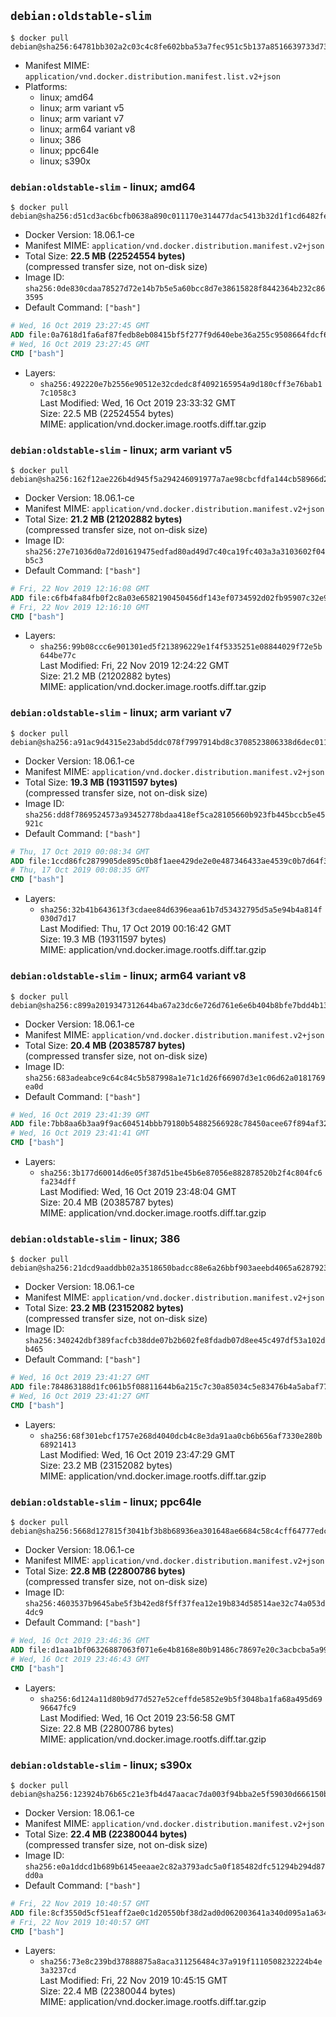## `debian:oldstable-slim`

```console
$ docker pull debian@sha256:64781bb302a2c03c4c8fe602bba53a7fec951c5b137a8516639733d736f7fb17
```

-	Manifest MIME: `application/vnd.docker.distribution.manifest.list.v2+json`
-	Platforms:
	-	linux; amd64
	-	linux; arm variant v5
	-	linux; arm variant v7
	-	linux; arm64 variant v8
	-	linux; 386
	-	linux; ppc64le
	-	linux; s390x

### `debian:oldstable-slim` - linux; amd64

```console
$ docker pull debian@sha256:d51cd3ac6bcfb0638a890c011170e314477dac5413b32d1f1cd6482fe890cb65
```

-	Docker Version: 18.06.1-ce
-	Manifest MIME: `application/vnd.docker.distribution.manifest.v2+json`
-	Total Size: **22.5 MB (22524554 bytes)**  
	(compressed transfer size, not on-disk size)
-	Image ID: `sha256:0de830cdaa78527d72e14b7b5e5a60bcc8d7e38615828f8442364b232c863595`
-	Default Command: `["bash"]`

```dockerfile
# Wed, 16 Oct 2019 23:27:45 GMT
ADD file:0a7618d1fa6af87fedb8eb08415bf5f277f9d640ebe36a255c9508664fdcf6fa in / 
# Wed, 16 Oct 2019 23:27:45 GMT
CMD ["bash"]
```

-	Layers:
	-	`sha256:492220e7b2556e90512e32cdedc8f4092165954a9d180cff3e76bab17c1058c3`  
		Last Modified: Wed, 16 Oct 2019 23:33:32 GMT  
		Size: 22.5 MB (22524554 bytes)  
		MIME: application/vnd.docker.image.rootfs.diff.tar.gzip

### `debian:oldstable-slim` - linux; arm variant v5

```console
$ docker pull debian@sha256:162f12ae226b4d945f5a294246091977a7ae98cbcfdfa144cb58966d23e0f431
```

-	Docker Version: 18.06.1-ce
-	Manifest MIME: `application/vnd.docker.distribution.manifest.v2+json`
-	Total Size: **21.2 MB (21202882 bytes)**  
	(compressed transfer size, not on-disk size)
-	Image ID: `sha256:27e71036d0a72d01619475edfad80ad49d7c40ca19fc403a3a3103602f04b5c3`
-	Default Command: `["bash"]`

```dockerfile
# Fri, 22 Nov 2019 12:16:08 GMT
ADD file:c6fb4fa84fb0f2c8a03e6582190450456df143ef0734592d02fb95907c32e9ac in / 
# Fri, 22 Nov 2019 12:16:10 GMT
CMD ["bash"]
```

-	Layers:
	-	`sha256:99b08ccc6e901301ed5f213896229e1f4f5335251e08844029f72e5b644be77c`  
		Last Modified: Fri, 22 Nov 2019 12:24:22 GMT  
		Size: 21.2 MB (21202882 bytes)  
		MIME: application/vnd.docker.image.rootfs.diff.tar.gzip

### `debian:oldstable-slim` - linux; arm variant v7

```console
$ docker pull debian@sha256:a91ac9d4315e23abd5ddc078f7997914bd8c3708523806338d6dec011e8e276f
```

-	Docker Version: 18.06.1-ce
-	Manifest MIME: `application/vnd.docker.distribution.manifest.v2+json`
-	Total Size: **19.3 MB (19311597 bytes)**  
	(compressed transfer size, not on-disk size)
-	Image ID: `sha256:dd8f7869524573a93452778bdaa418ef5ca28105660b923fb445bccb5e45921c`
-	Default Command: `["bash"]`

```dockerfile
# Thu, 17 Oct 2019 00:08:34 GMT
ADD file:1ccd86fc2879905de895c0b8f1aee429de2e0e487346433ae4539c0b7d64f3e8 in / 
# Thu, 17 Oct 2019 00:08:35 GMT
CMD ["bash"]
```

-	Layers:
	-	`sha256:32b41b643613f3cdaee84d6396eaa61b7d53432795d5a5e94b4a814f030d7d17`  
		Last Modified: Thu, 17 Oct 2019 00:16:42 GMT  
		Size: 19.3 MB (19311597 bytes)  
		MIME: application/vnd.docker.image.rootfs.diff.tar.gzip

### `debian:oldstable-slim` - linux; arm64 variant v8

```console
$ docker pull debian@sha256:c899a2019347312644ba67a23dc6e726d761e6e6b404b8bfe7bdd4b131320635
```

-	Docker Version: 18.06.1-ce
-	Manifest MIME: `application/vnd.docker.distribution.manifest.v2+json`
-	Total Size: **20.4 MB (20385787 bytes)**  
	(compressed transfer size, not on-disk size)
-	Image ID: `sha256:683adeabce9c64c84c5b587998a1e71c1d26f66907d3e1c06d62a0181769ea0d`
-	Default Command: `["bash"]`

```dockerfile
# Wed, 16 Oct 2019 23:41:39 GMT
ADD file:7bb8aa6b3aa9f9ac604514bbb79180b54882566928c78450acee67f894af32b1 in / 
# Wed, 16 Oct 2019 23:41:41 GMT
CMD ["bash"]
```

-	Layers:
	-	`sha256:3b177d60014d6e05f387d51be45b6e87056e882878520b2f4c804fc6fa234dff`  
		Last Modified: Wed, 16 Oct 2019 23:48:04 GMT  
		Size: 20.4 MB (20385787 bytes)  
		MIME: application/vnd.docker.image.rootfs.diff.tar.gzip

### `debian:oldstable-slim` - linux; 386

```console
$ docker pull debian@sha256:21dcd9aaddbb02a3518650badcc88e6a26bbf903aeebd4065a62879233116cd0
```

-	Docker Version: 18.06.1-ce
-	Manifest MIME: `application/vnd.docker.distribution.manifest.v2+json`
-	Total Size: **23.2 MB (23152082 bytes)**  
	(compressed transfer size, not on-disk size)
-	Image ID: `sha256:340242dbf389facfcb38dde07b2b602fe8fdadb07d8ee45c497df53a102db465`
-	Default Command: `["bash"]`

```dockerfile
# Wed, 16 Oct 2019 23:41:27 GMT
ADD file:784863188d1fc061b5f08811644b6a215c7c30a85034c5e83476b4a5abaf77ad in / 
# Wed, 16 Oct 2019 23:41:27 GMT
CMD ["bash"]
```

-	Layers:
	-	`sha256:68f301ebcf1757e268d4040dcb4c8e3da91aa0cb6b656af7330e280b68921413`  
		Last Modified: Wed, 16 Oct 2019 23:47:29 GMT  
		Size: 23.2 MB (23152082 bytes)  
		MIME: application/vnd.docker.image.rootfs.diff.tar.gzip

### `debian:oldstable-slim` - linux; ppc64le

```console
$ docker pull debian@sha256:5668d127815f3041bf3b8b68936ea301648ae6684c58c4cff64777edcec4e9e9
```

-	Docker Version: 18.06.1-ce
-	Manifest MIME: `application/vnd.docker.distribution.manifest.v2+json`
-	Total Size: **22.8 MB (22800786 bytes)**  
	(compressed transfer size, not on-disk size)
-	Image ID: `sha256:4603537b9645abe5f3b42ed8f5ff37fea12e19b834d58514ae32c74a053d4dc9`
-	Default Command: `["bash"]`

```dockerfile
# Wed, 16 Oct 2019 23:46:36 GMT
ADD file:d1aaa1bf06326887063f071e6e4b8168e80b91486c78697e20c3acbcba5a9944 in / 
# Wed, 16 Oct 2019 23:46:43 GMT
CMD ["bash"]
```

-	Layers:
	-	`sha256:6d124a11d80b9d77d527e52ceffde5852e9b5f3048ba1fa68a495d6996647fc9`  
		Last Modified: Wed, 16 Oct 2019 23:56:58 GMT  
		Size: 22.8 MB (22800786 bytes)  
		MIME: application/vnd.docker.image.rootfs.diff.tar.gzip

### `debian:oldstable-slim` - linux; s390x

```console
$ docker pull debian@sha256:123924b76b65c21e3fb4d47aacac7da003f94bba2e5f59030d666150b8fd7d15
```

-	Docker Version: 18.06.1-ce
-	Manifest MIME: `application/vnd.docker.distribution.manifest.v2+json`
-	Total Size: **22.4 MB (22380044 bytes)**  
	(compressed transfer size, not on-disk size)
-	Image ID: `sha256:e0a1ddcd1b689b6145eeaae2c82a3793adc5a0f185482dfc51294b294d87dd0a`
-	Default Command: `["bash"]`

```dockerfile
# Fri, 22 Nov 2019 10:40:57 GMT
ADD file:8cf3550d5cf51eaff2ae0c1d20550bf38d2ad0d062003641a340d095a1a63435 in / 
# Fri, 22 Nov 2019 10:40:57 GMT
CMD ["bash"]
```

-	Layers:
	-	`sha256:73e8c239bd37888875a8aca311256484c37a919f1110508232224b4e3a3237cd`  
		Last Modified: Fri, 22 Nov 2019 10:45:15 GMT  
		Size: 22.4 MB (22380044 bytes)  
		MIME: application/vnd.docker.image.rootfs.diff.tar.gzip
